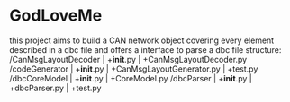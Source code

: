 # GodLoveMe
this project aims to build a CAN network  object covering every element described in a dbc file and offers a interface to parse a dbc file
structure:
/CanMsgLayoutDecoder
 |
 +__init__.py
 |
 +CanMsgLayoutDecoder.py
/codeGenerator
 |
 +__init__.py
 |
 +CanMsgLayoutGenerator.py
 |
 +test.py
/dbcCoreModel
 |
 +__init__.py
 |
 +CoreModel.py
/dbcParser
 |
 +__init__.py
 |
 +dbcParser.py
 |
 +test.py
